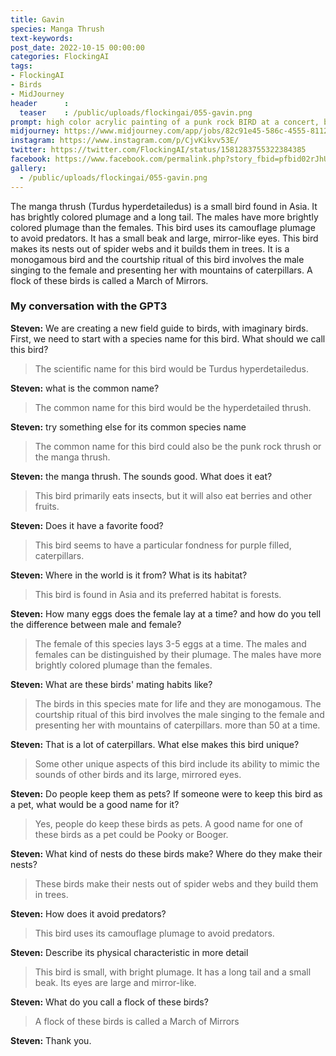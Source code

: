 ```yaml
---
title: Gavin
species: Manga Thrush
text-keywords: 
post_date: 2022-10-15 00:00:00
categories: FlockingAI
tags:
- FlockingAI
- Birds
- MidJourney 
header      :
  teaser    : /public/uploads/flockingai/055-gavin.png
prompt: high color acrylic painting of a punk rock BIRD at a concert, by Lucy Hardie and Tom Doyle and Daniel Nguyen, environment by Mark Ryden, hyper detailed, manga, finely detailed eyes, doe eyes, intricately detailed environment, dynamic color
midjourney: https://www.midjourney.com/app/jobs/82c91e45-586c-4555-8112-7832cbc6c7f0
instagram: https://www.instagram.com/p/CjvKikvv53E/
twitter: https://twitter.com/FlockingAI/status/1581283755322384385
facebook: https://www.facebook.com/permalink.php?story_fbid=pfbid02rJhUTTpjuFDsfZUbkcGksxURYcwf8paNDTnUgnt3NEqme7qRCHYE1jp4Bb8qX2rEl&id=100084908943138
gallery: 
  - /public/uploads/flockingai/055-gavin.png
---
```


The manga thrush (Turdus hyperdetailedus) is a small bird found in Asia. It has brightly colored plumage and a long tail. The males have more brightly colored plumage than the females. This bird uses its camouflage plumage to avoid predators. It has a small beak and large, mirror-like eyes. This bird makes its nests out of spider webs and it builds them in trees. It is a monogamous bird and the courtship ritual of this bird involves the male singing to the female and presenting her with mountains of caterpillars. A flock of these birds is called a March of Mirrors.

### My conversation with the GPT3

**Steven:** We are creating a new field guide to birds, with imaginary birds. First, we need to start with a species name for this bird. What should we call this bird?

> The scientific name for this bird would be Turdus hyperdetailedus.

**Steven:** what is the common name?

> The common name for this bird would be the hyperdetailed thrush.

**Steven:** try something else for its common species name

> The common name for this bird could also be the punk rock thrush or the manga thrush.

**Steven:** the manga thrush. The sounds good. What does it eat?

> This bird primarily eats insects, but it will also eat berries and other fruits.

**Steven:** Does it have a favorite food?

> This bird seems to have a particular fondness for purple filled, caterpillars.

**Steven:** Where in the world is it from? What is its habitat?

> This bird is found in Asia and its preferred habitat is forests.

**Steven:** How many eggs does the female lay at a time? and how do you tell the difference between male and female?

> The female of this species lays 3-5 eggs at a time. The males and females can be distinguished by their plumage. The males have more brightly colored plumage than the females.

**Steven:** What are these birds' mating habits like?

> The birds in this species mate for life and they are monogamous. The courtship ritual of this bird involves the male singing to the female and presenting her with mountains of caterpillars. more than 50 at a time.

**Steven:** That is a lot of caterpillars. What else makes this bird unique?

> Some other unique aspects of this bird include its ability to mimic the sounds of other birds and its large, mirrored eyes.

**Steven:** Do people keep them as pets? If someone were to keep this bird as a pet, what would be a good name for it?

> Yes, people do keep these birds as pets. A good name for one of these birds as a pet could be Pooky or Booger.

**Steven:** What kind of nests do these birds make? Where do they make their nests?

> These birds make their nests out of spider webs and they build them in trees.

**Steven:** How does it avoid predators?

> This bird uses its camouflage plumage to avoid predators.

**Steven:** Describe its physical characteristic in more detail

> This bird is small, with bright plumage. It has a long tail and a small beak. Its eyes are large and mirror-like.

**Steven:** What do you call a flock of these birds?

> A flock of these birds is called a March of Mirrors

**Steven:** Thank you.
